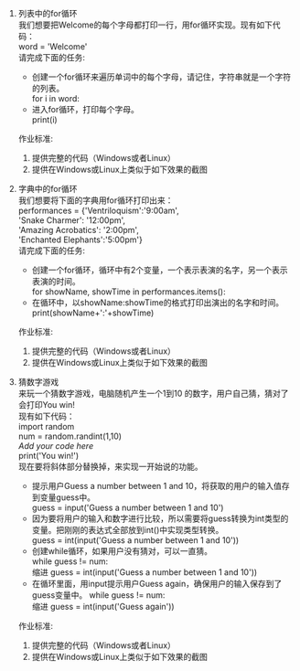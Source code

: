 1. 列表中的for循环  
   我们想要把Welcome的每个字母都打印一行，用for循环实现。现有如下代码：  
   word = 'Welcome'  
   请完成下面的任务:
   - 创建一个for循环来遍历单词中的每个字母，请记住，字符串就是一个字符的列表。  
     for i in word:
   - 进入for循环，打印每个字母。  
     print(i)

   作业标准:
   1. 提供完整的代码（Windows或者Linux）
   2. 提供在Windows或Linux上类似于如下效果的截图  

2. 字典中的for循环  
   我们想要将下面的字典用for循环打印出来：  
   performances = {'Ventriloquism':'9:00am',  
   'Snake Charmer': '12:00pm',  
   'Amazing Acrobatics': '2:00pm',  
   'Enchanted Elephants':'5:00pm'}  
   请完成下面的任务:
   - 创建一个for循环，循环中有2个变量，一个表示表演的名字，另一个表示表演的时间。  
     for showName, showTime in performances.items():
   - 在循环中，以showName:showTime的格式打印出演出的名字和时间。  
     print(showName+':'+showTime)

   作业标准:
   1. 提供完整的代码（Windows或者Linux）
   2. 提供在Windows或Linux上类似于如下效果的截图

3. 猜数字游戏  
   来玩一个猜数字游戏，电脑随机产生一个1到10
   的数字，用户自己猜，猜对了会打印You win!  
   现有如下代码：  
   import random  
   num = random.randint(1,10)  
   *Add your code here*  
   print('You win!')  
   现在要将斜体部分替换掉，来实现一开始说的功能。
   - 提示用户Guess a number between 1 and
     10，将获取的用户的输入值存到变量guess中。  
     guess = input('Guess a number between 1 and 10')
   - 因为要将用户的输入和数字进行比较，所以需要将guess转换为int类型的变量。把刚刚的表达式全部放到int()中实现类型转换。  
     guess = int(input('Guess a number between 1 and 10'))
   - 创建while循环，如果用户没有猜对，可以一直猜。  
     while guess != num:  
     缩进 guess = int(input('Guess a number between 1 and 10'))
   - 在循环里面，用input提示用户Guess
     again，确保用户的输入保存到了guess变量中。
     while guess != num:  
     缩进 guess = int(input('Guess again'))


   作业标准:

   1. 提供完整的代码（Windows或者Linux）
   2. 提供在Windows或Linux上类似于如下效果的截图


